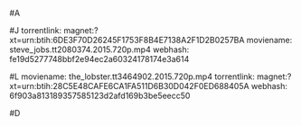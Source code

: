 #A

#J
    torrentlink: magnet:?xt=urn:btih:6DE3F70D26245F1753F8B4E7138A2F1D2B0257BA
    moviename: steve_jobs.tt2080374.2015.720p.mp4
    webhash: fe19d5277748bbf2e94ec2a60324178174e3a614

#L
    moviename: the_lobster.tt3464902.2015.720p.mp4
    torrentlink: magnet:?xt=urn:btih:28C5E48CAFE6CA1FA511D6B30D042F0ED688405A
    webhash: 6f903a813189357585123d2afd169b3be5eecc50

#D

